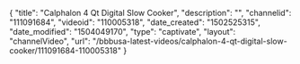 {
    "title": "Calphalon 4 Qt Digital Slow Cooker",
    "description": "",
    "channelid": "111091684",
    "videoid": "110005318",
    "date_created": "1502525315",
    "date_modified": "1504049170",
    "type": "captivate",
    "layout": "channelVideo",
    "url": "\/bbbusa-latest-videos\/calphalon-4-qt-digital-slow-cooker\/111091684-110005318"
}